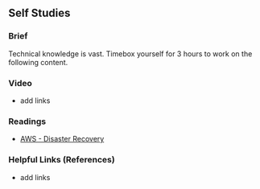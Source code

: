 ## Self Studies

### Brief

Technical knowledge is vast. Timebox yourself for 3 hours to work on the following content.

### Video 

- add links

### Readings

- [AWS - Disaster Recovery](https://aws.amazon.com/what-is/disaster-recovery/)

### Helpful Links (References)

- add links
